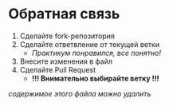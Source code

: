 # Обратная связь 
1. Сделайте fork-репозитория
2. Сделайте ответвление от текущей ветки
   - *Практикум понравился, все понятно!*
3. Внесите изменения в файл
4. Сделайте Pull Request
   - **!!! Внимательно выбирайте ветку !!!** 

*содержимое этого файла можно удалить*
